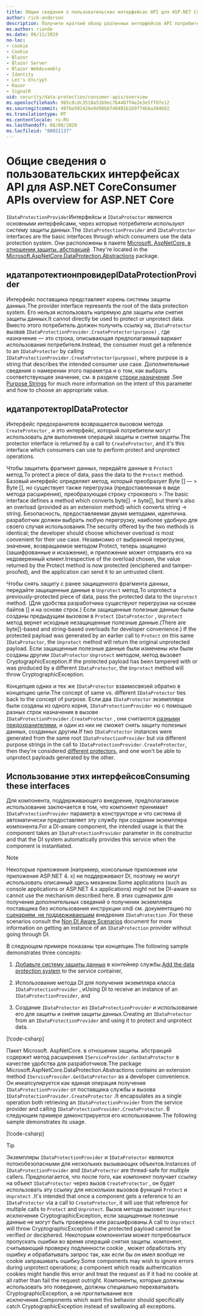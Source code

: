 ```yaml
---
title: Общие сведения о пользовательских интерфейсах API для ASP.NET Core
author: rick-anderson
description: Получите краткий обзор различных интерфейсов API потребителя, доступных в ASP.NET Coreной библиотеке защиты данных.
ms.author: riande
ms.date: 06/11/2019
no-loc:
- cookie
- Cookie
- Blazor
- Blazor Server
- Blazor WebAssembly
- Identity
- Let's Encrypt
- Razor
- SignalR
uid: security/data-protection/consumer-apis/overview
ms.openlocfilehash: 985c8cdc3518a51b9ec764407f4e2e3e5ff07e12
ms.sourcegitcommit: 497be502426e9d90bb7d0401b1b9f74b6a384682
ms.translationtype: MT
ms.contentlocale: ru-RU
ms.lasthandoff: 08/08/2020
ms.locfileid: "88021137"
---
```

# <a name="consumer-apis-overview-for-aspnet-core"></a><span data-ttu-id="f8ab1-103">Общие сведения о пользовательских интерфейсах API для ASP.NET Core</span><span class="sxs-lookup"><span data-stu-id="f8ab1-103">Consumer APIs overview for ASP.NET Core</span></span>

<span data-ttu-id="f8ab1-104">`IDataProtectionProvider`Интерфейсы и `IDataProtector` являются основными интерфейсами, через которые потребители используют систему защиты данных.</span><span class="sxs-lookup"><span data-stu-id="f8ab1-104">The `IDataProtectionProvider` and `IDataProtector` interfaces are the basic interfaces through which consumers use the data protection system.</span></span> <span data-ttu-id="f8ab1-105">Они расположены в пакете [Microsoft. AspNetCore. в отношении защиты. абстракций](https://www.nuget.org/packages/Microsoft.AspNetCore.DataProtection.Abstractions/) .</span><span class="sxs-lookup"><span data-stu-id="f8ab1-105">They're located in the [Microsoft.AspNetCore.DataProtection.Abstractions](https://www.nuget.org/packages/Microsoft.AspNetCore.DataProtection.Abstractions/) package.</span></span>

## <a name="idataprotectionprovider"></a><span data-ttu-id="f8ab1-106">идатапротектионпровидер</span><span class="sxs-lookup"><span data-stu-id="f8ab1-106">IDataProtectionProvider</span></span>

<span data-ttu-id="f8ab1-107">Интерфейс поставщика представляет корень системы защиты данных.</span><span class="sxs-lookup"><span data-stu-id="f8ab1-107">The provider interface represents the root of the data protection system.</span></span> <span data-ttu-id="f8ab1-108">Его нельзя использовать напрямую для защиты или снятия защиты данных.</span><span class="sxs-lookup"><span data-stu-id="f8ab1-108">It cannot directly be used to protect or unprotect data.</span></span> <span data-ttu-id="f8ab1-109">Вместо этого потребитель должен получить ссылку на, `IDataProtector` вызвав `IDataProtectionProvider.CreateProtector(purpose)` , где назначение — это строка, описывающая предполагаемый вариант использования потребителя.</span><span class="sxs-lookup"><span data-stu-id="f8ab1-109">Instead, the consumer must get a reference to an `IDataProtector` by calling `IDataProtectionProvider.CreateProtector(purpose)`, where purpose is a string that describes the intended consumer use case.</span></span> <span data-ttu-id="f8ab1-110">Дополнительные сведения о намерении этого параметра и о том, как выбрать соответствующее значение, см. в разделе [строки назначения](xref:security/data-protection/consumer-apis/purpose-strings) .</span><span class="sxs-lookup"><span data-stu-id="f8ab1-110">See [Purpose Strings](xref:security/data-protection/consumer-apis/purpose-strings) for much more information on the intent of this parameter and how to choose an appropriate value.</span></span>

## <a name="idataprotector"></a><span data-ttu-id="f8ab1-111">идатапротектор</span><span class="sxs-lookup"><span data-stu-id="f8ab1-111">IDataProtector</span></span>

<span data-ttu-id="f8ab1-112">Интерфейс предохранителя возвращается вызовом метода `CreateProtector` , и это интерфейс, который потребители могут использовать для выполнения операций защиты и снятия защиты.</span><span class="sxs-lookup"><span data-stu-id="f8ab1-112">The protector interface is returned by a call to `CreateProtector`, and it's this interface which consumers can use to perform protect and unprotect operations.</span></span>

<span data-ttu-id="f8ab1-113">Чтобы защитить фрагмент данных, передайте данные в `Protect` метод.</span><span class="sxs-lookup"><span data-stu-id="f8ab1-113">To protect a piece of data, pass the data to the `Protect` method.</span></span> <span data-ttu-id="f8ab1-114">Базовый интерфейс определяет метод, который преобразует Byte [] — > Byte [], но существует также перегрузка (предоставленная в виде метода расширения), преобразующая строку строкового >.</span><span class="sxs-lookup"><span data-stu-id="f8ab1-114">The basic interface defines a method which converts byte[] -> byte[], but there's also an overload (provided as an extension method) which converts string -> string.</span></span> <span data-ttu-id="f8ab1-115">Безопасность, предоставляемая двумя методами, идентична. разработчик должен выбрать любую перегрузку, наиболее удобную для своего случая использования.</span><span class="sxs-lookup"><span data-stu-id="f8ab1-115">The security offered by the two methods is identical; the developer should choose whichever overload is most convenient for their use case.</span></span> <span data-ttu-id="f8ab1-116">Независимо от выбранной перегрузки, значение, возвращаемое методом Protect, теперь защищено (зашифрованные и искажение), и приложение может отправить его на недоверенный клиент.</span><span class="sxs-lookup"><span data-stu-id="f8ab1-116">Irrespective of the overload chosen, the value returned by the Protect method is now protected (enciphered and tamper-proofed), and the application can send it to an untrusted client.</span></span>

<span data-ttu-id="f8ab1-117">Чтобы снять защиту с ранее защищенного фрагмента данных, передайте защищенные данные в `Unprotect` метод.</span><span class="sxs-lookup"><span data-stu-id="f8ab1-117">To unprotect a previously-protected piece of data, pass the protected data to the `Unprotect` method.</span></span> <span data-ttu-id="f8ab1-118">(Для удобства разработчика существуют перегрузки на основе байтов [] и на основе строк.) Если защищенные полезные данные были созданы предыдущим вызовом в `Protect` `IDataProtector` , `Unprotect` метод вернет исходные незащищенные полезные данные.</span><span class="sxs-lookup"><span data-stu-id="f8ab1-118">(There are byte[]-based and string-based overloads for developer convenience.) If the protected payload was generated by an earlier call to `Protect` on this same `IDataProtector`, the `Unprotect` method will return the original unprotected payload.</span></span> <span data-ttu-id="f8ab1-119">Если защищенные полезные данные были изменены или были созданы другим `IDataProtector` `Unprotect` методом, метод вызовет CryptographicException.</span><span class="sxs-lookup"><span data-stu-id="f8ab1-119">If the protected payload has been tampered with or was produced by a different `IDataProtector`, the `Unprotect` method will throw CryptographicException.</span></span>

<span data-ttu-id="f8ab1-120">Концепция одних и тех же `IDataProtector` взаимосвязей обратно в концепцию цели.</span><span class="sxs-lookup"><span data-stu-id="f8ab1-120">The concept of same vs. different `IDataProtector` ties back to the concept of purpose.</span></span> <span data-ttu-id="f8ab1-121">Если два `IDataProtector` экземпляра были созданы из одного корня, `IDataProtectionProvider` но с помощью разных строк назначения в вызове `IDataProtectionProvider.CreateProtector` , они считаются [разными предохранителями](xref:security/data-protection/consumer-apis/purpose-strings), и один из них не сможет снять защиту полезных данных, созданных другим.</span><span class="sxs-lookup"><span data-stu-id="f8ab1-121">If two `IDataProtector` instances were generated from the same root `IDataProtectionProvider` but via different purpose strings in the call to `IDataProtectionProvider.CreateProtector`, then they're considered [different protectors](xref:security/data-protection/consumer-apis/purpose-strings), and one won't be able to unprotect payloads generated by the other.</span></span>

## <a name="consuming-these-interfaces"></a><span data-ttu-id="f8ab1-122">Использование этих интерфейсов</span><span class="sxs-lookup"><span data-stu-id="f8ab1-122">Consuming these interfaces</span></span>

<span data-ttu-id="f8ab1-123">Для компонента, поддерживающего внедрение, предполагаемое использование заключается в том, что компонент принимает `IDataProtectionProvider` параметр в конструкторе и что система di автоматически предоставляет эту службу при создании экземпляра компонента.</span><span class="sxs-lookup"><span data-stu-id="f8ab1-123">For a DI-aware component, the intended usage is that the component takes an `IDataProtectionProvider` parameter in its constructor and that the DI system automatically provides this service when the component is instantiated.</span></span>

> [!NOTE]
> <span data-ttu-id="f8ab1-124">Некоторые приложения (например, консольные приложения или приложения ASP.NET 4. x) не поддерживают DI, поэтому не могут использовать описанный здесь механизм.</span><span class="sxs-lookup"><span data-stu-id="f8ab1-124">Some applications (such as console applications or ASP.NET 4.x applications) might not be DI-aware so cannot use the mechanism described here.</span></span> <span data-ttu-id="f8ab1-125">В этих сценариях для получения дополнительных сведений о получении экземпляра поставщика без использования инструкции ondi см. документацию по [сценариям, не поддерживающим](xref:security/data-protection/configuration/non-di-scenarios) внедрение `IDataProtection` .</span><span class="sxs-lookup"><span data-stu-id="f8ab1-125">For these scenarios consult the [Non DI Aware Scenarios](xref:security/data-protection/configuration/non-di-scenarios) document for more information on getting an instance of an `IDataProtection` provider without going through DI.</span></span>

<span data-ttu-id="f8ab1-126">В следующем примере показаны три концепции.</span><span class="sxs-lookup"><span data-stu-id="f8ab1-126">The following sample demonstrates three concepts:</span></span>

1. <span data-ttu-id="f8ab1-127">[Добавьте систему защиты данных](xref:security/data-protection/configuration/overview) в контейнер службы.</span><span class="sxs-lookup"><span data-stu-id="f8ab1-127">[Add the data protection system](xref:security/data-protection/configuration/overview) to the service container,</span></span>

2. <span data-ttu-id="f8ab1-128">Использование метода DI для получения экземпляра класса `IDataProtectionProvider` , и</span><span class="sxs-lookup"><span data-stu-id="f8ab1-128">Using DI to receive an instance of an `IDataProtectionProvider`, and</span></span>

3. <span data-ttu-id="f8ab1-129">Создание `IDataProtector` из `IDataProtectionProvider` и использование его для защиты и снятия защиты данных.</span><span class="sxs-lookup"><span data-stu-id="f8ab1-129">Creating an `IDataProtector` from an `IDataProtectionProvider` and using it to protect and unprotect data.</span></span>

[!code-csharp[](../using-data-protection/samples/protectunprotect.cs?highlight=26,34,35,36,37,38,39,40)]

<span data-ttu-id="f8ab1-130">Пакет Microsoft. AspNetCore. в отношении защиты. абстракций содержит метод расширения `IServiceProvider.GetDataProtector` в качестве удобства для разработчиков.</span><span class="sxs-lookup"><span data-stu-id="f8ab1-130">The package Microsoft.AspNetCore.DataProtection.Abstractions contains an extension method `IServiceProvider.GetDataProtector` as a developer convenience.</span></span> <span data-ttu-id="f8ab1-131">Он инкапсулируется как единая операция получения `IDataProtectionProvider` от поставщика службы и вызова `IDataProtectionProvider.CreateProtector` .</span><span class="sxs-lookup"><span data-stu-id="f8ab1-131">It encapsulates as a single operation both retrieving an `IDataProtectionProvider` from the service provider and calling `IDataProtectionProvider.CreateProtector`.</span></span> <span data-ttu-id="f8ab1-132">В следующем примере демонстрируется его использование.</span><span class="sxs-lookup"><span data-stu-id="f8ab1-132">The following sample demonstrates its usage.</span></span>

[!code-csharp[](./overview/samples/getdataprotector.cs?highlight=15)]

>[!TIP]
> <span data-ttu-id="f8ab1-133">Экземпляры `IDataProtectionProvider` и `IDataProtector` являются потокобезопасными для нескольких вызывающих объектов.</span><span class="sxs-lookup"><span data-stu-id="f8ab1-133">Instances of `IDataProtectionProvider` and `IDataProtector` are thread-safe for multiple callers.</span></span> <span data-ttu-id="f8ab1-134">Предполагается, что после того, как компонент получает ссылку на объект `IDataProtector` через вызов `CreateProtector` , он будет использовать эту ссылку для нескольких вызовов функций `Protect` и `Unprotect` .</span><span class="sxs-lookup"><span data-stu-id="f8ab1-134">It's intended that once a component gets a reference to an `IDataProtector` via a call to `CreateProtector`, it will use that reference for multiple calls to `Protect` and `Unprotect`.</span></span> <span data-ttu-id="f8ab1-135">Вызов метода вызовет `Unprotect` исключение CryptographicException, если защищенные полезные данные не могут быть проверены или расшифрованы.</span><span class="sxs-lookup"><span data-stu-id="f8ab1-135">A call to `Unprotect` will throw CryptographicException if the protected payload cannot be verified or deciphered.</span></span> <span data-ttu-id="f8ab1-136">Некоторым компонентам может потребоваться пропускать ошибки во время операций снятия защиты. компонент, считывающий проверку подлинности cookie , может обработать эту ошибку и обрабатывать запрос так, как если бы он имел вообще не cookie запрашивать ошибку.</span><span class="sxs-lookup"><span data-stu-id="f8ab1-136">Some components may wish to ignore errors during unprotect operations; a component which reads authentication cookies might handle this error and treat the request as if it had no cookie at all rather than fail the request outright.</span></span> <span data-ttu-id="f8ab1-137">Компоненты, которые должны использовать это поведение, должны специально перехватывать CryptographicException, а не проглатывание все исключения.</span><span class="sxs-lookup"><span data-stu-id="f8ab1-137">Components which want this behavior should specifically catch CryptographicException instead of swallowing all exceptions.</span></span>
